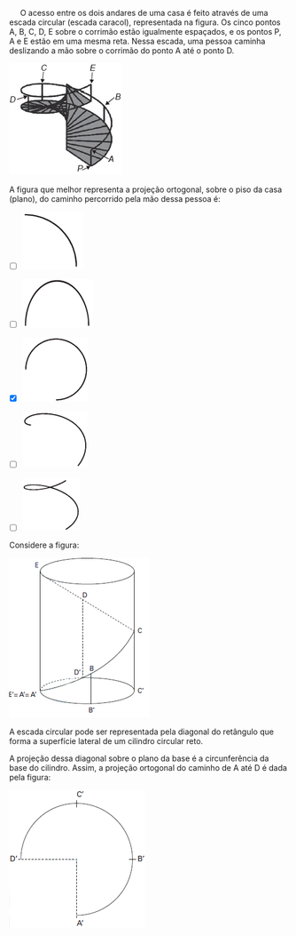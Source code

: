 

     O acesso entre os dois andares de uma casa é feito através de uma escada circular (escada caracol), representada na figura. Os cinco pontos A, B, C, D, E sobre o corrimão estão igualmente espaçados, e os pontos P, A e E estão em uma mesma reta. Nessa escada, uma pessoa caminha deslizando a mão sobre o corrimão do ponto A até o ponto D.

![](6d7b74a9-254e-14e8-c3be-cb6f55a9f7b1.png)

A figura que melhor representa a projeção ortogonal, sobre o piso da casa (plano), do caminho percorrido pela mão dessa pessoa é:



- [ ] ![](59904460-70ea-fb9d-0d23-fc568d606e83.png)
- [ ] ![](48c7b305-88b8-11fa-9a3d-b946aded2565.png)
- [x] ![](4df3bec6-831b-7c34-016f-33c39014210f.png)
- [ ] ![](7d606756-ed2a-5a1d-3407-20018fcf7cd1.png)
- [ ] ![](1ec73688-5ef9-e2c9-47de-243200c74d80.png)


Considere a figura:

![](77486f54-fd4a-2afb-f3fe-b268c57263ac.png)

A escada circular pode ser representada pela diagonal do retângulo que forma a superfície lateral de um cilindro circular reto.

A projeção dessa diagonal sobre o plano da base é a circunferência da base do cilindro. Assim, a projeção ortogonal do caminho de A até D é dada pela figura:

![](acc6edc3-cba0-2412-3570-7b5227e92df2.png)
